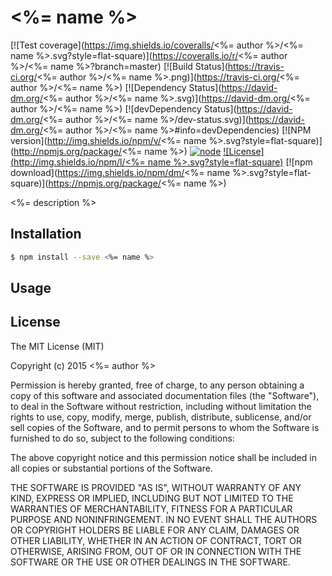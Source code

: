 # <%= name %>

[![Test coverage](https://img.shields.io/coveralls/<%= author %>/<%= name %>.svg?style=flat-square)](https://coveralls.io/r/<%= author %>/<%= name %>?branch=master)
[![Build Status](https://travis-ci.org/<%= author %>/<%= name %>.png)](https://travis-ci.org/<%= author %>/<%= name %>)
[![Dependency Status](https://david-dm.org/<%= author %>/<%= name %>.svg)](https://david-dm.org/<%= author %>/<%= name %>)
[![devDependency Status](https://david-dm.org/<%= author %>/<%= name %>/dev-status.svg)](https://david-dm.org/<%= author %>/<%= name %>#info=devDependencies)
[![NPM version](http://img.shields.io/npm/v/<%= name %>.svg?style=flat-square)](http://npmjs.org/package/<%= name %>)
[![node](https://img.shields.io/badge/node.js-%3E=_4.0-green.svg?style=flat-square)](http://nodejs.org/download/)
[![License](http://img.shields.io/npm/l/<%= name %>.svg?style=flat-square)](LICENSE)
[![npm download](https://img.shields.io/npm/dm/<%= name %>.svg?style=flat-square)](https://npmjs.org/package/<%= name %>)

<%= description %>

## Installation

```bash
$ npm install --save <%= name %>
```

## Usage

## License

The MIT License (MIT)

Copyright (c) 2015 <%= author %>

Permission is hereby granted, free of charge, to any person obtaining a copy
of this software and associated documentation files (the "Software"), to deal
in the Software without restriction, including without limitation the rights
to use, copy, modify, merge, publish, distribute, sublicense, and/or sell
copies of the Software, and to permit persons to whom the Software is
furnished to do so, subject to the following conditions:

The above copyright notice and this permission notice shall be included in all
copies or substantial portions of the Software.

THE SOFTWARE IS PROVIDED "AS IS", WITHOUT WARRANTY OF ANY KIND, EXPRESS OR
IMPLIED, INCLUDING BUT NOT LIMITED TO THE WARRANTIES OF MERCHANTABILITY,
FITNESS FOR A PARTICULAR PURPOSE AND NONINFRINGEMENT. IN NO EVENT SHALL THE
AUTHORS OR COPYRIGHT HOLDERS BE LIABLE FOR ANY CLAIM, DAMAGES OR OTHER
LIABILITY, WHETHER IN AN ACTION OF CONTRACT, TORT OR OTHERWISE, ARISING FROM,
OUT OF OR IN CONNECTION WITH THE SOFTWARE OR THE USE OR OTHER DEALINGS IN THE
SOFTWARE.

